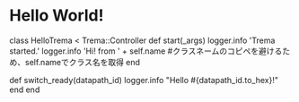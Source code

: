 # Hello World!
class HelloTrema < Trema::Controller
  def start(_args)
    logger.info 'Trema started.'
    logger.info 'Hi! from ' + self.name		#クラスネームのコピペを避けるため、self.nameでクラス名を取得
  end

  def switch_ready(datapath_id)
    logger.info "Hello #{datapath_id.to_hex}!"
  end
end
